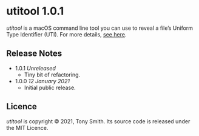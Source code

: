 # utitool 1.0.1

*utitool* is a macOS command line tool you can use to reveal a file’s Uniform Type Identifier (UTI). For more details, [see here](https://smittytone.net/utitool/index.html).

## Release Notes ##

- 1.0.1 *Unreleased*
    - Tiny bit of refactoring.
- 1.0.0 *12 January 2021*
    - Initial public release.

## Licence ##

*utitool* is copyright © 2021, Tony Smith. Its source code is released under the MIT Licence.